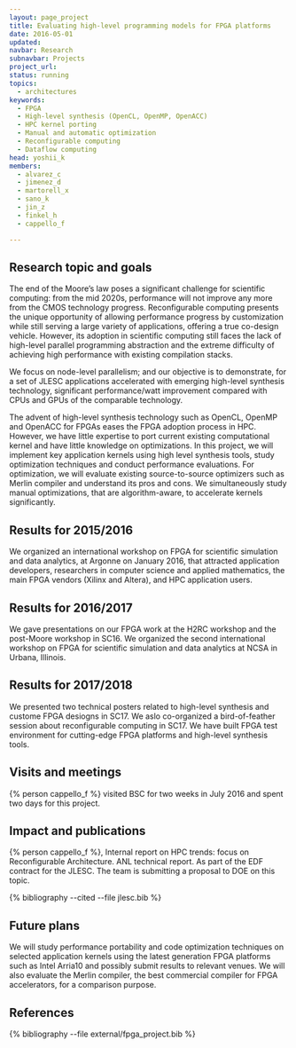 ```yaml
---
layout: page_project
title: Evaluating high-level programming models for FPGA platforms
date: 2016-05-01
updated:
navbar: Research
subnavbar: Projects
project_url:
status: running
topics: 
  - architectures
keywords: 
  - FPGA
  - High-level synthesis (OpenCL, OpenMP, OpenACC)
  - HPC kernel porting
  - Manual and automatic optimization
  - Reconfigurable computing
  - Dataflow computing
head: yoshii_k
members: 
  - alvarez_c
  - jimenez_d
  - martorell_x
  - sano_k
  - jin_z
  - finkel_h
  - cappello_f

---
```


## Research topic and goals
The end of the Moore’s law poses a significant challenge for
scientific computing: from the mid 2020s, performance will not improve
any more from the CMOS technology progress. Reconfigurable computing
presents the unique opportunity of allowing performance progress by
customization while still serving a large variety of applications,
offering a true co-design vehicle. However, its adoption in scientific
computing still faces the lack of high-level parallel programming
abstraction and the extreme difficulty of achieving high performance
with existing compilation stacks.

We focus on node-level parallelism; and our objective is to
demonstrate, for a set of JLESC applications accelerated with emerging
high-level synthesis technology, significant performance/watt
improvement compared with CPUs and GPUs of the comparable technology.

The advent of high-level synthesis technology such as OpenCL, OpenMP
and OpenACC for FPGAs eases the FPGA adoption process in HPC. However,
we have little expertise to port current existing computational kernel
and have little knowledge on optimizations. In this project, we will
implement key application kernels using high level synthesis tools,
study optimization techniques and conduct performance evaluations.
For optimization, we will evaluate existing source-to-source
optimizers such as Merlin compiler and understand its pros and cons.
We simultaneously study manual optimizations, that are
algorithm-aware, to accelerate kernels significantly.


## Results for 2015/2016
We organized an international workshop on FPGA for scientific simulation and data analytics, at Argonne on January 2016, that attracted application developers, researchers in computer science and applied mathematics, the main FPGA vendors (Xilinx and Altera), and HPC application users.

## Results for 2016/2017
We gave presentations on our FPGA work at the H2RC workshop and the post-Moore workshop in SC16. We organized the second international workshop on FPGA for scientific simulation and data analytics at NCSA in Urbana, Illinois.

## Results for 2017/2018
We presented two technical posters related to high-level synthesis and custome FPGA desiogns in SC17. We aslo co-organized a bird-of-feather session about reconfigurable computing in SC17. We have built FPGA test environment for cutting-edge FPGA platforms and high-level synthesis tools.

## Visits and meetings
{% person cappello_f %} visited BSC for two weeks in July 2016 and spent two days for this project.


## Impact and publications

{% person cappello_f %}, Internal report on HPC trends: focus on Reconfigurable Architecture. ANL technical report. As part of the EDF contract for the JLESC.
The team is submitting a proposal to DOE on this topic.

{% bibliography --cited --file jlesc.bib %}


## Future plans

We will study performance portability and code optimization techniques on selected application kernels using the latest generation FPGA platforms such as Intel Arria10 and possibly submit results to relevant venues. We will also evaluate the Merlin compiler, the best commercial compiler for FPGA accelerators, for a comparison purpose.

## References

{% bibliography --file external/fpga_project.bib %}
